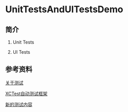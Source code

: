 # UnitTestsAndUITestsDemo


## 简介

1. Unit Tests

2. UI Tests

## 参考资料

 [关于测试](https://developer.apple.com/videos/play/wwdc2018/403)

 [XCTest自动测试框架](https://developer.apple.com/videos/play/wwdc2019/413/)
 
 [新的测试内容](https://developer.apple.com/videos/play/wwdc2017/409)
